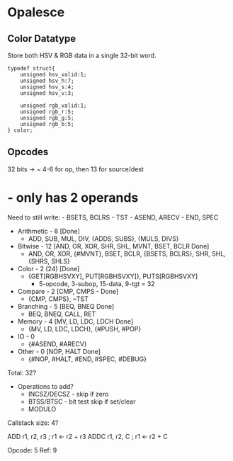 Opalesce
========

Color Datatype
--------------

Store both HSV & RGB data in a single 32-bit word.

    typedef struct{
        unsigned hsv_valid:1;
        unsigned hsv_h:7;
        unsigned hsv_s:4;
        unsigned hsv_v:3;

        unsigned rgb_valid:1;
        unsigned rgb_r:5;
        unsigned rgb_g:5;
        unsigned rgb_b:5;
    } color;

Opcodes
-------

32 bits -> ~ 4-6 for op, then 13 for source/dest

 # - only has 2 operands

 Need to still write:
    - BSETS, BCLRS
    - TST
    - ASEND, ARECV
    - END, SPEC

- Arithmetic - 6 [Done]
    - ADD, SUB, MUL, DIV, {ADDS, SUBS}, {MULS, DIVS}
- Bitwise - 12 [AND, OR, XOR, SHR, SHL, MVNT, BSET, BCLR Done]
    - AND, OR, XOR, {#MVNT}, BSET, BCLR, {BSETS, BCLRS}, SHR, SHL, {SHRS, SHLS}
- Color - 2 (24) [Done]
    - {GET[RGBHSVXY], PUT[RGBHSVXY]}, PUTS[RGBHSVXY]
        - 5-opcode, 3-subop, 15-data, 9-tgt = 32
- Compare - 2 [CMP, CMPS -  Done]
    - {CMP, CMPS}, ~TST
- Branching - 5 [BEQ, BNEQ Done]
    - BEQ, BNEQ, CALL, RET
- Memory - 4 [MV, LD, LDC, LDCH Done]
    - {MV, LD, LDC, LDCH}, {#PUSH, #POP}
- IO - 0
    - {#ASEND, #ARECV}
- Other - 0 [NOP, HALT Done]
    - {#NOP, #HALT, #END, #SPEC, #DEBUG}

Total: 32?

- Operations to add?
    - INCSZ/DECSZ - skip if zero
    - BTSS/BTSC - bit test skip if set/clear
    - MODULO


Callstack size: 4?

ADD r1, r2, r3 ; r1 <- r2 + r3
ADDC r1, r2, C ; r1 <- r2 + C

Opcode: 5
Ref: 9

